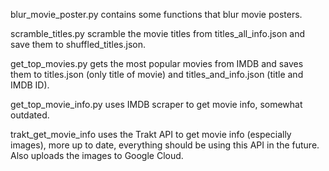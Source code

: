 blur_movie_poster.py contains some functions that blur movie posters.

scramble_titles.py scramble the movie titles from titles_all_info.json and save them to shuffled_titles.json.

get_top_movies.py gets the most popular movies from IMDB and saves them to titles.json (only title of movie) and titles_and_info.json (title and IMDB ID).

get_top_movie_info.py uses IMDB scraper to get movie info, somewhat outdated.

trakt_get_movie_info uses the Trakt API to get movie info (especially images), more up to date, everything should be using this API in the future. Also uploads the images to Google Cloud.
